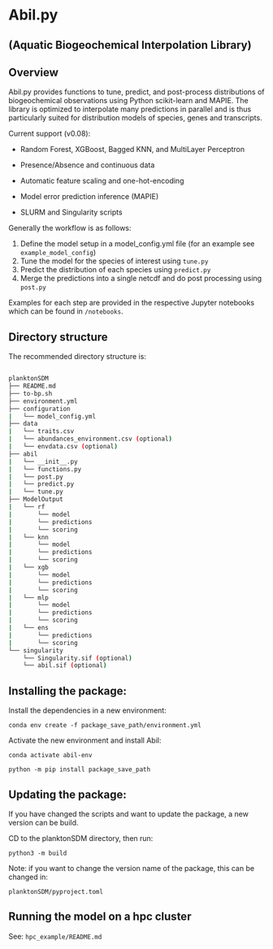 
# Abil.py
## (Aquatic Biogeochemical Interpolation Library)

## Overview

Abil.py provides functions to tune, predict, and post-process distributions of biogeochemical observations using Python scikit-learn and MAPIE. The library is optimized to interpolate many predictions in parallel and is thus particularly suited for distribution models of species, genes and transcripts. 

Current support (v0.08):

- Random Forest, XGBoost, Bagged KNN, and MultiLayer Perceptron

- Presence/Absence and continuous data

- Automatic feature scaling and one-hot-encoding

- Model error prediction inference (MAPIE)

- SLURM and Singularity scripts


Generally the workflow is as follows:

1. Define the model setup in a model_config.yml file (for an example see `example_model_config`)
2. Tune the model for the species of interest using `tune.py`
3. Predict the distribution of each species using `predict.py`
4. Merge the predictions into a single netcdf and do post processing using `post.py`


Examples for each step are provided in the respective Jupyter notebooks which can be found in `/notebooks`.


## Directory structure

The recommended directory structure is:


```bash

planktonSDM
├── README.md
├── to-bp.sh
├── environment.yml
├── configuration
|   └── model_config.yml
├── data
|   └── traits.csv
|   └── abundances_environment.csv (optional)
|   └── envdata.csv (optional)
├── abil
|   └── __init__.py
|   └── functions.py
|   └── post.py
|   └── predict.py
|   └── tune.py
├── ModelOutput
|   └── rf
|       └── model
|       └── predictions
|       └── scoring
|   └── knn
|       └── model
|       └── predictions
|       └── scoring
|   └── xgb
|       └── model
|       └── predictions
|       └── scoring
|   └── mlp
|       └── model
|       └── predictions
|       └── scoring
|   └── ens
|       └── predictions
|       └── scoring
└── singularity
    └── Singularity.sif (optional)
    └── abil.sif (optional)

```

## Installing the package:

Install the dependencies in a new environment: 

``` conda env create -f package_save_path/environment.yml ``` 

Activate the new environment and install Abil:

``` conda activate abil-env ``` 

``` python -m pip install package_save_path  ``` 

## Updating the package:

If you have changed the scripts and want to update the package, a new version can be build.

CD to the planktonSDM directory, then run:

``` python3 -m build  ``` 

Note: if you want to change the version name of the package, this can be changed in:

`planktonSDM/pyproject.toml`

## Running the model on a hpc cluster

See: `hpc_example/README.md`